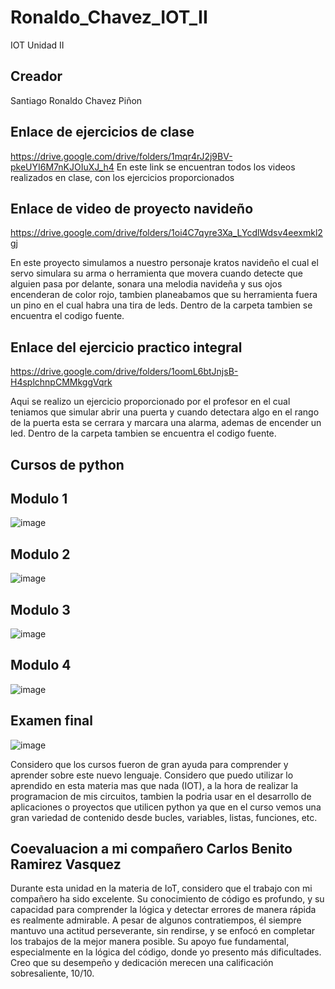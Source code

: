# Ronaldo_Chavez_IOT_II
IOT Unidad II

## Creador
Santiago Ronaldo Chavez Piñon

## Enlace de ejercicios de clase
https://drive.google.com/drive/folders/1mqr4rJ2j9BV-pkeUYI6M7nKJOIuXJ_h4
En este link se encuentran todos los videos realizados en clase, con los ejercicios proporcionados

## Enlace de video de proyecto navideño
https://drive.google.com/drive/folders/1oi4C7qyre3Xa_LYcdlWdsv4eexmkl2gj

En este proyecto simulamos a nuestro personaje kratos navideño el cual el servo simulara su arma o herramienta que movera cuando detecte que alguien pasa por delante, sonara una melodia navideña y sus ojos encenderan de color rojo, tambien planeabamos que su herramienta fuera un pino en el cual habra una tira de leds.
Dentro de la carpeta tambien se encuentra el codigo fuente.

## Enlace del ejercicio practico integral
https://drive.google.com/drive/folders/1oomL6btJnjsB-H4splchnpCMMkggVqrk

Aqui se realizo un ejercicio proporcionado por el profesor en el cual teniamos que simular abrir una puerta y cuando detectara algo en el rango de la puerta esta se cerrara y marcara una alarma, ademas de encender un led.
Dentro de la carpeta tambien se encuentra el codigo fuente.

## Cursos de python
## Modulo 1
![image](https://github.com/user-attachments/assets/ec45e034-2115-4be8-ac25-24eb88f5cb37)
## Modulo 2
![image](https://github.com/user-attachments/assets/93189b00-e0a5-484f-bb94-c6b24881b16b)
## Modulo 3
![image](https://github.com/user-attachments/assets/5fe3a13b-d24e-40f0-944a-beb45946ebf1)
## Modulo 4
![image](https://github.com/user-attachments/assets/1be3958c-c42c-4acd-86d4-a4480e2e6c43)
## Examen final
![image](https://github.com/user-attachments/assets/52e571cf-edda-4486-8b20-e4154e506b8c)

Considero que los cursos fueron de gran ayuda para comprender y aprender sobre este nuevo lenguaje. Considero que puedo utilizar lo aprendido en esta materia mas que nada (IOT), a la hora de realizar la programacion de mis circuitos, tambien la podria usar en el desarrollo de aplicaciones o proyectos que utilicen python ya que en el curso vemos una gran variedad de contenido desde bucles, variables, listas, funciones, etc.

## Coevaluacion a mi compañero Carlos Benito Ramirez Vasquez
Durante esta unidad en la materia de IoT, considero que el trabajo con mi compañero ha sido excelente. Su conocimiento de código es profundo, y su capacidad para comprender la lógica y detectar errores de manera rápida es realmente admirable. A pesar de algunos contratiempos, él siempre mantuvo una actitud perseverante, sin rendirse, y se enfocó en completar los trabajos de la mejor manera posible. Su apoyo fue fundamental, especialmente en la lógica del código, donde yo presento más dificultades. Creo que su desempeño y dedicación merecen una calificación sobresaliente, 10/10.


